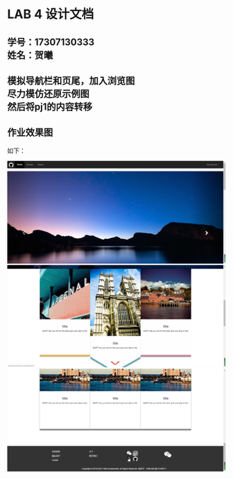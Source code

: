 LAB 4 设计文档
==========
学号：17307130333  
姓名：贺曦  
-----------------
模拟导航栏和页尾，加入浏览图  
尽力模仿还原示例图  
然后将pj1的内容转移  
-----------------

## 作业效果图

如下：

![截图1](./images/cut.png)
![截图2](./images/cut2.png)
![截图3](./images/cut3.png)
